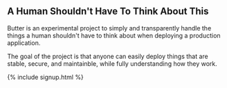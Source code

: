## A Human Shouldn't Have To Think About This

Butter is an experimental project to simply and transparently handle the things
a human shouldn't have to think about when deploying a production application.

The goal of the project is that anyone can easily deploy things that are stable,
secure, and maintainble, while fully understanding how they work.

{% include signup.html %}

